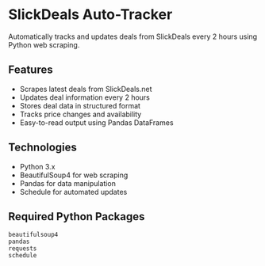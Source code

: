 # SlickDeals Auto-Tracker

Automatically tracks and updates deals from SlickDeals every 2 hours using Python web scraping.

## Features

- Scrapes latest deals from SlickDeals.net
- Updates deal information every 2 hours
- Stores deal data in structured format
- Tracks price changes and availability
- Easy-to-read output using Pandas DataFrames

## Technologies

- Python 3.x
- BeautifulSoup4 for web scraping
- Pandas for data manipulation
- Schedule for automated updates

## Required Python Packages

```
beautifulsoup4
pandas
requests
schedule
```
